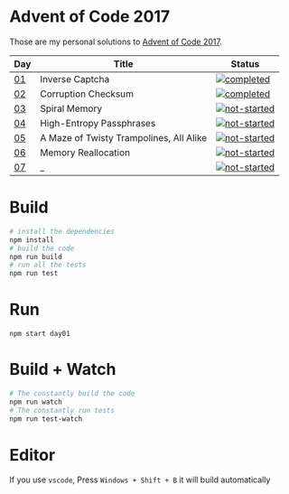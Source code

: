# Advent of Code 2017

Those are my personal solutions to [Advent of Code 2017](http://adventofcode.com/2017).

Day | Title | Status
----|-------|------
[01][day01-url] | Inverse Captcha | [![completed]](/src/day01/)
[02][day02-url] | Corruption Checksum | [![completed]](/src/day02/)
[03][day03-url] | Spiral Memory | [![not-started]](/src/day03/)
[04][day04-url] | High-Entropy Passphrases | [![not-started]](/src/day04/)
[05][day05-url] | A Maze of Twisty Trampolines, All Alike | [![not-started]](/src/day05/)
[06][day06-url] | Memory Reallocation | [![not-started]](/src/day06/)
[07][day07-url] | _ | [![not-started]](/src/day07/)

# Build

```bash
# install the dependencies
npm install
# build the code
npm run build
# run all the tests
npm run test
```

# Run

```
npm start day01
```

# Build + Watch

```bash
# The constantly build the code
npm run watch
# The constantly run tests
npm run test-watch
```

# Editor

If you use `vscode`, Press `Windows + Shift + B` it will build automatically

<!-- Badges -->
[completed]: https://img.shields.io/badge/Completed-%E2%9C%94-green.svg?style=flat-square
[not-started]: https://img.shields.io/badge/Not%20started-%E2%9C%98-lightgrey.svg?style=flat-square
<!-- Challenges -->
[day01-url]: https://adventofcode.com/2017/day/1
[day02-url]: https://adventofcode.com/2017/day/2
[day03-url]: https://adventofcode.com/2017/day/3
[day04-url]: https://adventofcode.com/2017/day/4
[day05-url]: https://adventofcode.com/2017/day/5
[day06-url]: https://adventofcode.com/2017/day/6
[day07-url]: https://adventofcode.com/2017/day/7
